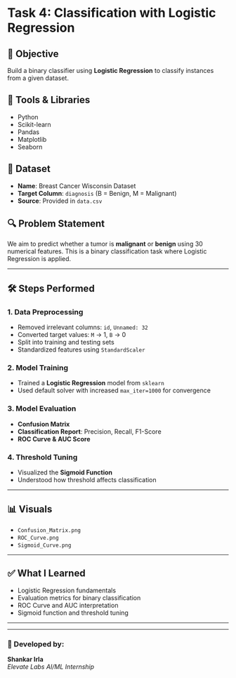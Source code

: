 # Task 4: Classification with Logistic Regression

## 📌 Objective
Build a binary classifier using **Logistic Regression** to classify instances from a given dataset.

## 🧠 Tools & Libraries
- Python
- Scikit-learn
- Pandas
- Matplotlib
- Seaborn

## 📂 Dataset
- **Name**: Breast Cancer Wisconsin Dataset
- **Target Column**: `diagnosis` (B = Benign, M = Malignant)
- **Source**: Provided in `data.csv`

## 🔍 Problem Statement
We aim to predict whether a tumor is **malignant** or **benign** using 30 numerical features. This is a binary classification task where Logistic Regression is applied.

---

## 🛠️ Steps Performed

### 1. Data Preprocessing
- Removed irrelevant columns: `id`, `Unnamed: 32`
- Converted target values: `M` → 1, `B` → 0
- Split into training and testing sets
- Standardized features using `StandardScaler`

### 2. Model Training
- Trained a **Logistic Regression** model from `sklearn`
- Used default solver with increased `max_iter=1000` for convergence

### 3. Model Evaluation
- **Confusion Matrix**
- **Classification Report**: Precision, Recall, F1-Score
- **ROC Curve & AUC Score**

### 4. Threshold Tuning
- Visualized the **Sigmoid Function**
- Understood how threshold affects classification

---

## 📊 Visuals
- `Confusion_Matrix.png`
- `ROC_Curve.png`
- `Sigmoid_Curve.png`

---

## ✅ What I Learned
- Logistic Regression fundamentals
- Evaluation metrics for binary classification
- ROC Curve and AUC interpretation
- Sigmoid function and threshold tuning

---


---

### 🚀 Developed by:
**Shankar Irla**  
_Elevate Labs AI/ML Internship_

